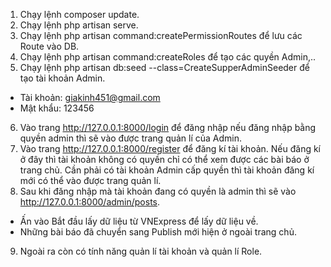 1. Chạy lệnh composer update. 
2. Chạy lệnh php artisan serve.
3. Chạy lệnh php artisan command:createPermissionRoutes để lưu các Route vào DB.
4. Chạy lệnh php artisan command:createRoles để tạo các quyền Admin,..
5. Chạy lệnh php artisan db:seed --class=CreateSupperAdminSeeder để tạo tài khoản Admin.
- Tài khoản: giakinh451@gmail.com
- Mật khẩu: 123456
6. Vào trang http://127.0.0.1:8000/login để đăng nhập nếu đăng nhập bằng quyền admin thì sẽ vào được trang quản lí của Admin.
7. Vào trang http://127.0.0.1:8000/register để đăng kí tài khoản. Nếu đăng kí ở đây thì tài khoản không có quyền chỉ có thể xem được các bài báo ở trang chủ. Cần phải có tài khoản Admin cấp quyền thì tài khoản đăng kí mới có thể vào được trang quản lí.
8. Sau khi đăng nhập mà tài khoản đang có quyền là admin thì sẽ vào http://127.0.0.1:8000/admin/posts.
- Ấn vào Bắt đầu lấy dữ liệu từ VNExpress để lấy dữ liệu về.
- Những bài báo đã chuyển sang Publish mới hiện ở ngoài trang chủ.
9. Ngoài ra còn có tính năng quản lí tài khoản và quản lí Role.


